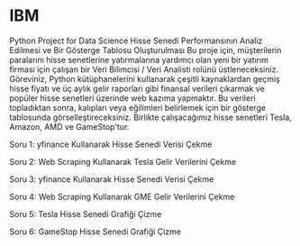 # IBM
Python Project for Data Science
Hisse Senedi Performansının Analiz Edilmesi ve Bir Gösterge Tablosu Oluşturulması
Bu proje için, müşterilerin paralarını hisse senetlerine yatırmalarına yardımcı olan yeni bir yatırım firması için çalışan bir Veri Bilimcisi / Veri Analisti rolünü üstleneceksiniz. Göreviniz, Python kütüphanelerini kullanarak çeşitli kaynaklardan geçmiş hisse fiyatı ve üç aylık gelir raporları gibi finansal verileri çıkarmak ve popüler hisse senetleri üzerinde web kazıma yapmaktır. Bu verileri topladıktan sonra, kalıpları veya eğilimleri belirlemek için bir gösterge tablosunda görselleştireceksiniz. Birlikte çalışacağımız hisse senetleri Tesla, Amazon, AMD ve GameStop'tur.

Soru 1: yfinance Kullanarak Hisse Senedi Verisi Çekme

Soru 2: Web Scraping Kullanarak Tesla Gelir Verilerini Çekme

Soru 3: yfinance Kullanarak Hisse Senedi Verisi Çekme

Soru 4: Web Scraping Kullanarak GME Gelir Verilerini Çekme

Soru 5: Tesla Hisse Senedi Grafiği Çizme

Soru 6: GameStop Hisse Senedi Grafiği Çizme
